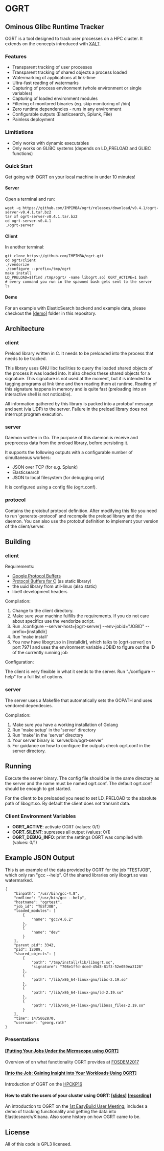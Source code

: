 # OGRT

## Ominous Glibc Runtime Tracker

OGRT is a tool designed to track user processes on a HPC cluster.
It extends on the concepts introduced with [XALT](https://github.com/Fahey-McLay/xalt).

### Features

* Transparent tracking of user processes
* Transparent tracking of shared objects a process loaded
* Watermarking of applications at link-time
* Ultra-fast reading of watermarks
* Capturing of process environment (whole environment or single
  variables)
* Capturing of loaded environment modules
* Filtering of monitored binaries (eg. skip monitoring of /bin)
* Zero runtime dependencies - runs in any environment
* Configurable outputs (Elasticsearch, Splunk, File)
* Painless deployment

### Limitiations

* Only works with dynamic executables
* Only works on GLIBC systems (depends on LD_PRELOAD and GLIBC
  functions)

### Quick Start

Get going with OGRT on your local machine in under 10 minutes!

#### Server

Open a terminal and run:

    wget -q https://github.com/IMPIMBA/ogrt/releases/download/v0.4.1/ogrt-server-v0.4.1.tar.bz2
    tar xf ogrt-server-v0.4.1.tar.bz2
    cd ogrt-server-v0.4.1
    ./ogrt-server


#### Client

In another terminal:

    git clone https://github.com/IMPIMBA/ogrt.git
    cd ogrt/client
    ./vendorize
    ./configure --prefix=/tmp/ogrt
    make install
    LD_PRELOAD=$(find /tmp/ogrt/ -name libogrt.so) OGRT_ACTIVE=1 bash
    # every command you run in the spawned bash gets sent to the server
    ls

#### Demo

For an example with ElasticSearch backend and example data, please
checkout the [[demo]](demo/) folder in this repository.

## Architecture

### client

Preload library written in C. It needs to be preloaded into the process
that needs to be tracked.

This library uses GNU libc facilities to query the loaded shared objects
of the process it was loaded into. It also checks these shared objects
for a signature. This signature is not used at the moment, but it is
intended for tagging programs at link time and then reading them at
runtime. Reading of this signature happens in memory and is quite fast
(preloading into an interactive shell is not noticable).

All information gathered by this library is packed into a protobuf message
and sent (via UDP) to the server. Failure in the preload library
does not interrupt program execution.


### server

Daemon written in Go. The purpose of this daemon is receive and
preprocess data from the preload library, before persisting it.

It supports the following outputs with a configurable number of
simultaneous workers:

* JSON over TCP (for e.g. Splunk)
* Elasticsearch
* JSON to local filesystem (for debugging only)

It is configured using a config file (ogrt.conf).

### protocol

Contains the protobuf protocol definition. After modifying this file you
need to run 'generate-protocol' and recompile the preload library and
the daemon. You can also use the protobuf definition to implement your
version of the client/server.

## Building

### client

Requirements:

* [Google Protocol Buffers](https://github.com/google/protobuf)
* [Protocol Buffers for C](https://github.com/protobuf-c/protobuf-c) (as static library)
* the uuid library from util-linux (also static)
* libelf development headers

Compilation:

1. Change to the client directory.
2. Make sure your machine fulfills the requirements. If you do not care
   about specifics use the vendorize script.
3. Run ./configure --server-host=[ogrt-server] --env-jobid="JOBID"
   --prefix=[installdir]
4. Run 'make install'
5. You now have libogrt.so in [installdir], which talks to
   [ogrt-server] on port 7971 and uses the environment variable JOBID to
   figure out the ID of the currently running job

Configuration:

The client is very flexible in what it sends to the server.
Run "./configure --help" for a full list of options.

### server

The server uses a Makefile that automatically sets the
GOPATH and uses vendored dependecies.

Compilation:

1. Make sure you have a working installation of Golang
5. Run 'make setup' in the 'server' directory
5. Run 'make' in the 'server' directory
6. Your server binary is 'server/bin/ogrt-server'
7. For guidance on how to configure the outputs check ogrt.conf in the
   server directory.

## Running

Execute the server binary. The config file should be in the same directory as
the server and the name must be named ogrt.conf. The default ogrt.conf
should be enough to get started.

For the client to be preloaded you need to set LD_PRELOAD to the absolute path
of libogrt.so. By default the client does not transmit data.

### Client Environment Variables

- **OGRT_ACTIVE**: activate OGRT (values: 0/1)
- **OGRT_SILENT**: supresses all output (values: 0/1)
- **OGRT_DEBUG_INFO**: print the settings OGRT was compiled with (values: 0/1)

## Example JSON Output

This is an example of the data provided by OGRT for the job "TESTJOB", which
only ran "gcc --help". Of the shared libraries only libogrt.so was watermarked.

    {
        "binpath": "/usr/bin/gcc-4.8",
        "cmdline": "/usr/bin/gcc --help",
        "hostname": "ogrtest",
        "job_id": "TESTJOB",
        "loaded_modules": [
            {
                "name": "gcc/4.6.2"
            },
            {
                "name": "dev"
            }
        ],
        "parent_pid": 3342,
        "pid": 12089,
        "shared_objects": [
            {
                "path": "/tmp/install/lib/libogrt.so",
                "signature": "708e1ffd-4ced-45d3-81f3-52e059ea3128"
            },
            {
                "path": "/lib/x86_64-linux-gnu/libc-2.19.so"
            },
            {
                "path": "/lib/x86_64-linux-gnu/ld-2.19.so"
            },
            {
                "path": "/lib/x86_64-linux-gnu/libnss_files-2.19.so"
            }
        ],
        "time": 1475062870,
        "username": "georg.rath"
    }

### Presentations

#### [[Putting Your Jobs Under the Microscope using OGRT]](http://hpckp.org/index.php/conference/2016/159-into-the-job-gaining-insight-into-your-workloads-using-ogrt)

Overview of on what functionality OGRT provides at [FOSDEM2017](https://fosdem.org/2017/)

#### [[Into the Job: Gaining Insight into Your Workloads Using OGRT]](http://hpckp.org/index.php/conference/2016/159-into-the-job-gaining-insight-into-your-workloads-using-ogrt)

Introduction of OGRT on the [HPCKP16](http://hpckp.org/index.php/conference/2016)

#### How to stalk the users of your cluster using OGRT: [[slides]](http://goo.gl/zbvChr) [[recording]](https://www.youtube.com/watch?v=3l0eJq0nrOU)

An introduction to OGRT on the [1st EasyBuild User
Meeting](https://github.com/hpcugent/easybuild/wiki/1st-EasyBuild-User-Meeting), includes a demo of tracking functionality and
getting the data into Elasticsearch/Kibana. Also some history on
how OGRT came to be.

## License

All of this code is GPL3 licensed.

